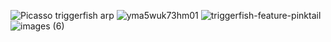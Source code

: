 ![Picasso triggerfish arp](https://github.com/user-attachments/assets/606c635c-b0d9-4fd8-a137-f4d0c98bcd66)
![yma5wuk73hm01](https://github.com/user-attachments/assets/5c6121ed-9f40-43cd-a8ea-e5e01415c0f1)
![triggerfish-feature-pinktail](https://github.com/user-attachments/assets/85fcf286-1953-4e38-b4d0-f65d74059ad5)
![images (6)](https://github.com/user-attachments/assets/2d160854-48f3-4c1c-8fd1-41a8a360526f)
